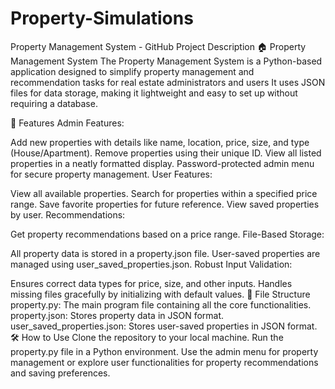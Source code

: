 # Property-Simulations
 Property Management System - GitHub Project Description 🏠 Property Management System The Property Management System is a Python-based application designed to simplify property management and recommendation tasks for real estate administrators and users
It uses JSON files for data storage, making it lightweight and easy to set up without requiring a database.

🚀 Features
Admin Features:

Add new properties with details like name, location, price, size, and type (House/Apartment).
Remove properties using their unique ID.
View all listed properties in a neatly formatted display.
Password-protected admin menu for secure property management.
User Features:

View all available properties.
Search for properties within a specified price range.
Save favorite properties for future reference.
View saved properties by user.
Recommendations:

Get property recommendations based on a price range.
File-Based Storage:

All property data is stored in a property.json file.
User-saved properties are managed using user_saved_properties.json.
Robust Input Validation:

Ensures correct data types for price, size, and other inputs.
Handles missing files gracefully by initializing with default values.
📂 File Structure
property.py: The main program file containing all the core functionalities.
property.json: Stores property data in JSON format.
user_saved_properties.json: Stores user-saved properties in JSON format.
🛠️ How to Use
Clone the repository to your local machine.
Run the property.py file in a Python environment.
Use the admin menu for property management or explore user functionalities for property recommendations and saving preferences.
